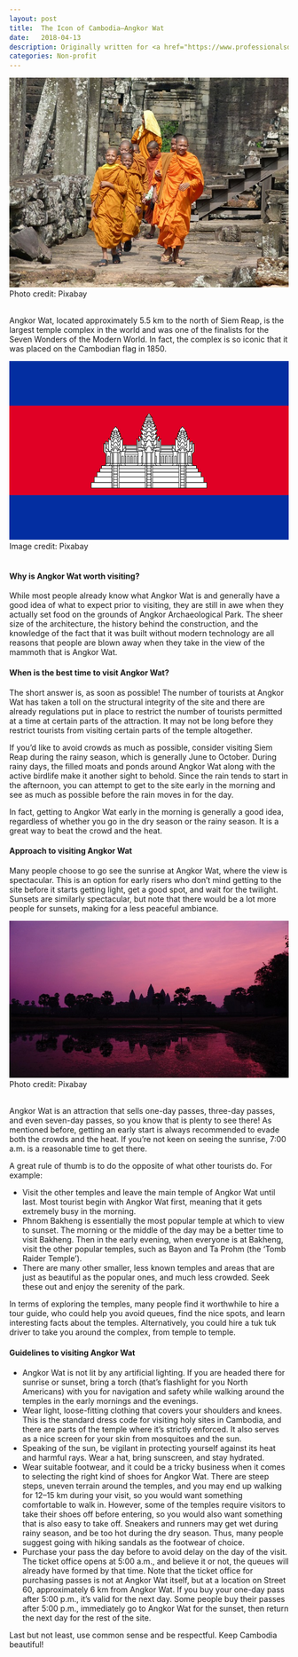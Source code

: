 ```yaml
---
layout: post
title:  The Icon of Cambodia—Angkor Wat
date:   2018-04-13
description: Originally written for <a href="https://www.professionalsdoinggood.com/2018/04/13/angkor-wat/" target="blank">Professionals doing good</a>
categories: Non-profit
---
```

<div class="img_post">
	<img class="col three" src="/img/2018-04-13-a.jpg">
</div>
<div class="col three caption">
	Photo credit: Pixabay
</div>
<br/>

Angkor Wat, located approximately 5.5 km to the north of Siem Reap, is the largest temple complex in the world and was one of the finalists for the Seven Wonders of the Modern World. In fact, the complex is so iconic that it was placed on the Cambodian flag in 1850.

<div class="img_post">
	<img class="col three" src="/img/2018-04-13-b.png">
</div>
<div class="col three caption">
	Image credit: Pixabay
</div>
<br/>

<h4>Why is Angkor Wat worth visiting?</h4>

While most people already know what Angkor Wat is and generally have a good idea of what to expect prior to visiting, they are still in awe when they actually set food on the grounds of Angkor Archaeological Park. The sheer size of the architecture, the history behind the construction, and the knowledge of the fact that it was built without modern technology are all reasons that people are blown away when they take in the view of the mammoth that is Angkor Wat.

<h4>When is the best time to visit Angkor Wat?</h4>

The short answer is, as soon as possible! The number of tourists at Angkor Wat has taken a toll on the structural integrity of the site and there are already regulations put in place to restrict the number of tourists permitted at a time at certain parts of the attraction. It may not be long before they restrict tourists from visiting certain parts of the temple altogether.

If you’d like to avoid crowds as much as possible, consider visiting Siem Reap during the rainy season, which is generally June to October. During rainy days, the filled moats and ponds around Angkor Wat along with the active birdlife make it another sight to behold. Since the rain tends to start in the afternoon, you can attempt to get to the site early in the morning and see as much as possible before the rain moves in for the day.

In fact, getting to Angkor Wat early in the morning is generally a good idea, regardless of whether you go in the dry season or the rainy season. It is a great way to beat the crowd and the heat.

<h4>Approach to visiting Angkor Wat</h4>

Many people choose to go see the sunrise at Angkor Wat, where the view is spectacular. This is an option for early risers who don’t mind getting to the site before it starts getting light, get a good spot, and wait for the twilight. Sunsets are similarly spectacular, but note that there would be a lot more people for sunsets, making for a less peaceful ambiance.

<div class="img_post">
	<img class="col three" src="/img/2018-04-13-c.jpg">
</div>
<div class="col three caption">
	Photo credit: Pixabay
</div>
<br/>

Angkor Wat is an attraction that sells one-day passes, three-day passes, and even seven-day passes, so you know that is plenty to see there! As mentioned before, getting an early start is always recommended to evade both the crowds and the heat. If you’re not keen on seeing the sunrise, 7:00 a.m. is a reasonable time to get there.

A great rule of thumb is to do the opposite of what other tourists do. For example:
<ul>
<li>Visit the other temples and leave the main temple of Angkor Wat until last. Most tourist begin with Angkor Wat first, meaning that it gets extremely busy in the morning.</li>
<li>Phnom Bakheng is essentially the most popular temple at which to view to sunset. The morning or the middle of the day may be a better time to visit Bakheng. Then in the early evening, when everyone is at Bakheng, visit the other popular temples, such as Bayon and Ta Prohm (the ‘Tomb Raider Temple’).</li>
<li>There are many other smaller, less known temples and areas that are just as beautiful as the popular ones, and much less crowded. Seek these out and enjoy the serenity of the park.</li>
</ul>	
	
In terms of exploring the temples, many people find it worthwhile to hire a tour guide, who could help you avoid queues, find the nice spots, and learn interesting facts about the temples. Alternatively, you could hire a tuk tuk driver to take you around the complex, from temple to temple.

<h4>Guidelines to visiting Angkor Wat</h4>
<ul>
<li>Angkor Wat is not lit by any artificial lighting. If you are headed there for sunrise or sunset, bring a torch (that’s flashlight for you North Americans) with you for navigation and safety while walking around the temples in the early mornings and the evenings.</li>
<li>Wear light, loose-fitting clothing that covers your shoulders and knees. This is the standard dress code for visiting holy sites in Cambodia, and there are parts of the temple where it’s strictly enforced. It also serves as a nice screen for your skin from mosquitoes and the sun.</li>
<li>Speaking of the sun, be vigilant in protecting yourself against its heat and harmful rays. Wear a hat, bring sunscreen, and stay hydrated.</li>
<li>Wear suitable footwear, and it could be a tricky business when it comes to selecting the right kind of shoes for Angkor Wat. There are steep steps, uneven terrain around the temples, and you may end up walking for 12–15 km during your visit, so you would want something comfortable to walk in. However, some of the temples require visitors to take their shoes off before entering, so you would also want something that is also easy to take off. Sneakers and runners may get wet during rainy season, and be too hot during the dry season. Thus, many people suggest going with hiking sandals as the footwear of choice.</li>
<li>Purchase your pass the day before to avoid delay on the day of the visit. The ticket office opens at 5:00 a.m., and believe it or not, the queues will already have formed by that time. Note that the ticket office for purchasing passes is not at Angkor Wat itself, but at a location on Street 60, approximately 6 km from Angkor Wat. If you buy your one-day pass after 5:00 p.m., it’s valid for the next day. Some people buy their passes after 5:00 p.m., immediately go to Angkor Wat for the sunset, then return the next day for the rest of the site.</li>
</ul>

Last but not least, use common sense and be respectful. Keep Cambodia beautiful!
